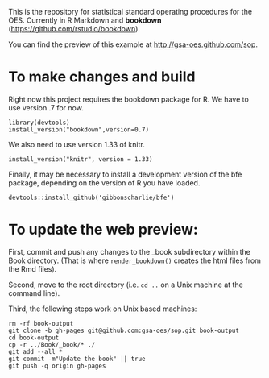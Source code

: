 This is the repository for statistical standard operating procedures for the
OES. Currently in R Markdown and **bookdown** (https://github.com/rstudio/bookdown).

You can find the preview of this example at <http://gsa-oes.github.com/sop>.

# To make changes and build

Right now this project requires the bookdown package for R. We have to use version .7 for now.

```
library(devtools)
install_version("bookdown",version=0.7)
```

We also need to use version 1.33 of knitr.

```
install_version("knitr", version = 1.33)
```

Finally, it may be necessary to install a development version of the bfe package, depending on the version of R you have loaded.

```
devtools::install_github('gibbonscharlie/bfe')
```

# To update the web preview:

First, commit and push any changes to the _book subdirectory within the Book
directory. (That is where `render_bookdown()` creates the html files from the
Rmd files).

Second, move to the root directory (i.e. `cd ..` on a Unix machine at the
command line).

Third, the following steps work on Unix based machines:

```
rm -rf book-output
git clone -b gh-pages git@github.com:gsa-oes/sop.git book-output
cd book-output
cp -r ../Book/_book/* ./
git add --all *
git commit -m"Update the book" || true
git push -q origin gh-pages

```
